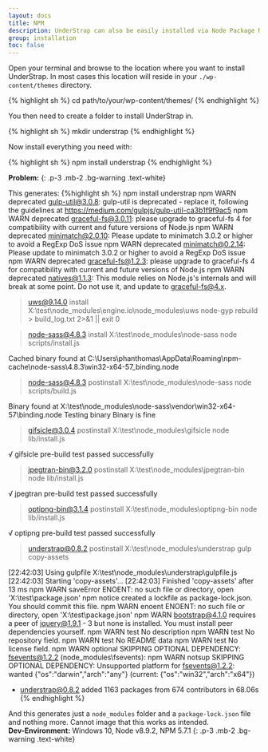 ```yaml
---
layout: docs
title: NPM
description: UnderStrap can also be easily installed via Node Package Manager (npm)
group: installation
toc: false
---
```


Open your terminal and browse to the location where you want to install UnderStrap. In most cases this location will reside in your `./wp-content/themes` directory.


{% highlight sh %}
cd path/to/your/wp-content/themes/
{% endhighlight %}


You then need to create a folder to install UnderStrap in.

{% highlight sh %}
mkdir understrap
{% endhighlight %}


Now install everything you need with:

{% highlight sh %}
npm install understrap
{% endhighlight %}

**Problem:**
{: .p-3 .mb-2 .bg-warning .text-white}

This generates:
{%highlight sh %}
npm install understrap
npm WARN deprecated gulp-util@3.0.8: gulp-util is deprecated - replace it, following the guidelines at https://medium.com/gulpjs/gulp-util-ca3b1f9f9ac5
npm WARN deprecated graceful-fs@3.0.11: please upgrade to graceful-fs 4 for compatibility with current and future versions of Node.js
npm WARN deprecated minimatch@2.0.10: Please update to minimatch 3.0.2 or higher to avoid a RegExp DoS issue
npm WARN deprecated minimatch@0.2.14: Please update to minimatch 3.0.2 or higher to avoid a RegExp DoS issue
npm WARN deprecated graceful-fs@1.2.3: please upgrade to graceful-fs 4 for compatibility with current and future versions of Node.js
npm WARN deprecated natives@1.1.3: This module relies on Node.js's internals and will break at some point. Do not use it, and update to graceful-fs@4.x.

> uws@9.14.0 install X:\test\node_modules\engine.io\node_modules\uws
> node-gyp rebuild > build_log.txt 2>&1 || exit 0


> node-sass@4.8.3 install X:\test\node_modules\node-sass
> node scripts/install.js

Cached binary found at C:\Users\phanthomas\AppData\Roaming\npm-cache\node-sass\4.8.3\win32-x64-57_binding.node

> node-sass@4.8.3 postinstall X:\test\node_modules\node-sass
> node scripts/build.js

Binary found at X:\test\node_modules\node-sass\vendor\win32-x64-57\binding.node
Testing binary
Binary is fine

> gifsicle@3.0.4 postinstall X:\test\node_modules\gifsicle
> node lib/install.js

  √ gifsicle pre-build test passed successfully

> jpegtran-bin@3.2.0 postinstall X:\test\node_modules\jpegtran-bin
> node lib/install.js

  √ jpegtran pre-build test passed successfully

> optipng-bin@3.1.4 postinstall X:\test\node_modules\optipng-bin
> node lib/install.js

  √ optipng pre-build test passed successfully

> understrap@0.8.2 postinstall X:\test\node_modules\understrap
> gulp copy-assets

[22:42:03] Using gulpfile X:\test\node_modules\understrap\gulpfile.js
[22:42:03] Starting 'copy-assets'...
[22:42:03] Finished 'copy-assets' after 13 ms
npm WARN saveError ENOENT: no such file or directory, open 'X:\test\package.json'
npm notice created a lockfile as package-lock.json. You should commit this file.
npm WARN enoent ENOENT: no such file or directory, open 'X:\test\package.json'
npm WARN bootstrap@4.1.0 requires a peer of jquery@1.9.1 - 3 but none is installed. You must install peer dependencies yourself.
npm WARN test No description
npm WARN test No repository field.
npm WARN test No README data
npm WARN test No license field.
npm WARN optional SKIPPING OPTIONAL DEPENDENCY: fsevents@1.2.2 (node_modules\fsevents):
npm WARN notsup SKIPPING OPTIONAL DEPENDENCY: Unsupported platform for fsevents@1.2.2: wanted {"os":"darwin","arch":"any"} (current: {"os":"win32","arch":"x64"})

+ understrap@0.8.2
added 1163 packages from 674 contributors in 68.06s
{% endhighlight %} 


And this generates just a `node_modules` folder and a `package-lock.json` file and nothing more. Cannot image that this works as intended.<br>
**Dev-Environment:** Windows 10, Node v8.9.2, NPM 5.7.1
{: .p-3 .mb-2 .bg-warning .text-white}

